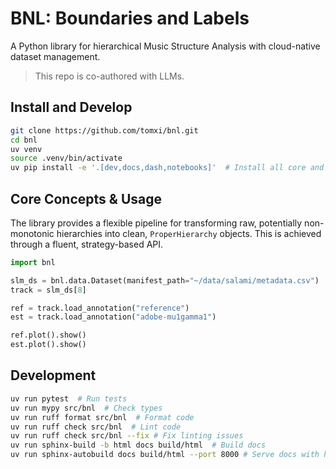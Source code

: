 # BNL: Boundaries and Labels

A Python library for hierarchical Music Structure Analysis with cloud-native dataset management.

> This repo is co-authored with LLMs.

## Install and Develop

```bash
git clone https://github.com/tomxi/bnl.git
cd bnl
uv venv
source .venv/bin/activate
uv pip install -e '.[dev,docs,dash,notebooks]'  # Install all core and optional dependencies
```

## Core Concepts & Usage

The library provides a flexible pipeline for transforming raw, potentially non-monotonic hierarchies into clean, `ProperHierarchy` objects. This is achieved through a fluent, strategy-based API.

```python
import bnl

slm_ds = bnl.data.Dataset(manifest_path="~/data/salami/metadata.csv")
track = slm_ds[8]

ref = track.load_annotation("reference")
est = track.load_annotation("adobe-mu1gamma1")

ref.plot().show()
est.plot().show()
```
## Development

```bash
uv run pytest  # Run tests
uv run mypy src/bnl  # Check types
uv run ruff format src/bnl  # Format code
uv run ruff check src/bnl  # Lint code
uv run ruff check src/bnl --fix # Fix linting issues
uv run sphinx-build -b html docs build/html  # Build docs
uv run sphinx-autobuild docs build/html --port 8000 # Serve docs with hot reload
```